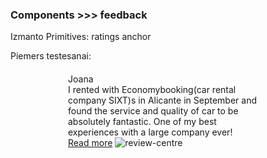 ### Components >>> feedback

Izmanto Primitives:
ratings
anchor

Piemers testesanai:

<style>
    .box {
        width: 320px;
        margin: 20px auto;
    }
</style>

<div class="box">
    <div class="block--feedback">
        <div class="row--feedback">
            <div class="user font_b_14">Joana</div>
            <div class="rating">
                <span class="icon_star"></span>
                <span class="icon_star"></span>
                <span class="icon_star"></span>
                <span class="icon_star"></span>
                <span class="icon_star"></span>
            </div>
        </div>
        <div class="row--feedback">
            <div class="review">
                <span class="review-text">I rented with Economybooking(car rental company SIXT)s in Alicante in September and found the service and quality of car to be absolutely fantastic. One of my best experiences with a large company ever!</span>
            </div>
        </div>
            <div class="row--feedback">
                <a class="anchor_underline--main" href="#">Read more</a>
                <img class="review-logo" src="../dist/assets/images/review-centre.png" alt="review-centre">
            </div>
        </div>
    </div>